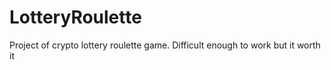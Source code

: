 # LotteryRoulette
Project of crypto lottery roulette game. Difficult enough to work but it worth it

